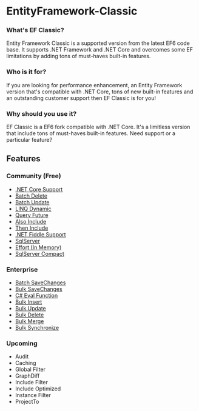 # EntityFramework-Classic

### What's EF Classic?
Entity Framework Classic is a supported version from the latest EF6 code base. It supports .NET Framework and .NET Core and overcomes some EF limitations by adding tons of must-haves built-in features.

### Who is it for?
If you are looking for performance enhancement, an Entity Framework version that's compatible with .NET Core, tons of new built-in features and an outstanding customer support then EF Classic is for you!

### Why should you use it?
EF Classic is a EF6 fork compatible with .NET Core. It's a limitless version that include tons of must-haves built-in features. Need support or a particular feature? 

## Features

### Community (Free)
- [.NET Core Support](http://entityframework-classic.net/net-core)
- [Batch Delete](http://entityframework-classic.net/delete-from-query)
- [Batch Update](http://entityframework-classic.net/update-from-query)
- [LINQ Dynamic](http://entityframework-classic.net/linq-dynamic)
- [Query Future](http://entityframework-classic.net/query-future)
- [Also Include](http://entityframework-classic.net/also-include)
- [Then Include](http://entityframework-classic.net/then-include)
- [.NET Fiddle Support](http://entityframework-classic.net/net-fiddle)
- [SqlServer](http://entityframework-classic.net/provider-sql-server)
- [Effort (In Memory)](http://entityframework-classic.net/provider-effort-inmemory)
- [SqlServer Compact](http://entityframework-classic.net/provider-sqlserver-compact)

### Enterprise
- [Batch SaveChanges](http://entityframework-classic.net/batch-save-changes)
- [Bulk SaveChanges](http://entityframework-classic.net/bulk-save-changes)
- [C# Eval Function](http://entityframework-classic.net/csharp-eval-function)
- [Bulk Insert](http://entityframework-classic.net/bulk-insert)
- [Bulk Update](http://entityframework-classic.net/bulk-update)
- [Bulk Delete](http://entityframework-classic.net/bulk-delete)
- [Bulk Merge](http://entityframework-classic.net/bulk-merge)
- [Bulk Synchronize](http://entityframework-classic.net/bulk-synchronize)

### Upcoming
- Audit
- Caching
- Global Filter
- GraphDiff
- Include Filter
- Include Optimized
- Instance Filter
- ProjectTo
